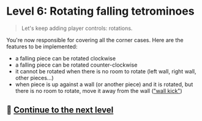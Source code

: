 # Level 6: Rotating falling tetrominoes

> Let's keep adding player controls: rotations.

You're now responsible for covering all the corner cases. Here are the features to be implemented:

- a falling piece can be rotated clockwise
- a falling piece can be rotated counter-clockwise
- it cannot be rotated when there is no room to rotate (left wall, right wall, other pieces...)
- when piece is up against a wall (or another piece) and it is rotated, but there is no room to rotate, move it away
  from the wall (["wall kick"](https://tetris.fandom.com/wiki/Wall_kick))

## 🚀 [Continue to the next level](level-7.md)
